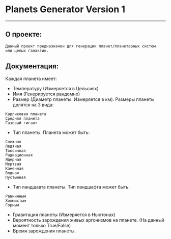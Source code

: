 # Planets Generator Version 1

---
## О проекте:
```
Данный проект предназначен для генерации планет/планетарных систем 
или целых галактик.
```
## Документация:
Каждая планета имеет:
- Температуру (Измеряется в Цельсиях)
- Имя (Генерируется рандомно)
- Размер (Диаметр планеты. Измеряется в км). Размеры планеты делятся на 3 вида:
```
Карликовая планета
Средняя планета
Газовый гигант
```
- Тип планеты. Планета может быть:
```
Снежная 
Ледяная
Токсичная 
Радиационная
Ядерная
Мертвая
Каменная
Водная
Пустынная
```
- Тип ландшавта планеты. Тип ландшафта может быть:
```
Равнинным
Холмистым
Горным
```
- Гравитация планеты (Измеряется в Ньютонах)
- Вероятность зарождения живых аргонизмов на планете. (На данный момент только True/False)
- Время зарождения планеты.